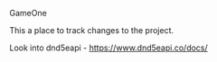 GameOne

This a place to track changes to the project.

Look into dnd5eapi - https://www.dnd5eapi.co/docs/
